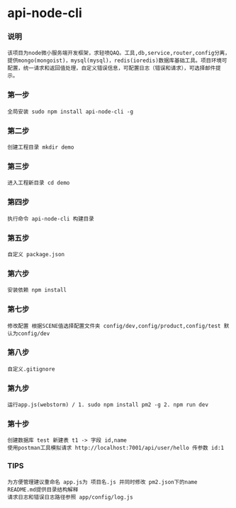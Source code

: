 # api-node-cli
### 说明
    该项目为node微小服务端开发框架，求轻喷QAQ。工具,db,service,router,config分离，提供mongo(mongoist)，mysql(mysql)，redis(ioredis)数据库基础工具。项目环境可配置，统一请求和返回值处理，自定义错误信息，可配置日志（错误和请求），可选择邮件提示。
### 第一步
    全局安装 sudo npm install api-node-cli -g
### 第二步
    创建工程目录 mkdir demo
### 第三步
    进入工程新目录 cd demo
### 第四步
    执行命令 api-node-cli 构建目录
### 第五步
    自定义 package.json 
### 第六步
    安装依赖 npm install
### 第七步
    修改配置 根据SCENE值选择配置文件夹 config/dev,config/product,config/test 默认为config/dev
### 第八步
    自定义.gitignore
### 第九步
    运行app.js(webstorm) / 1. sudo npm install pm2 -g 2. npm run dev
### 第十步
    创建数据库 test 新建表 t1 -> 字段 id,name
    使用postman工具模拟请求 http://localhost:7001/api/user/hello 传参数 id:1
### TIPS
    为方便管理建议重命名 app.js为 项目名.js 并同时修改 pm2.json下的name
    README.md提供目录结构解释
    请求日志和错误日志路径参照 app/config/log.js
